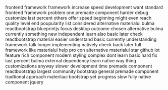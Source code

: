 frontend framework framework increase speed development want standard frontend framework problem one premade component harder debug customize last percent others offer speed beginning might even reach quality level end poupularity list considered alternative materialui bulma reactbootstrap blueprintjs focus desktop outcome chosen alternative bulma currently something new independent learn also basic later check reactbootstrap material easier understand basic currently understanding framework talk longer implementing natively check back later full framework like materialui help pro con alternative materialui star github lot feature rich component modern styling complex dont learn basic hard fix last percent bulma external dependency learn native way thing customizations anyway slower development time premade component reactbootstrap largest community bootstrap general premade component tradtional approach materilaui bootstrap yet progress slow fully native component jquery
